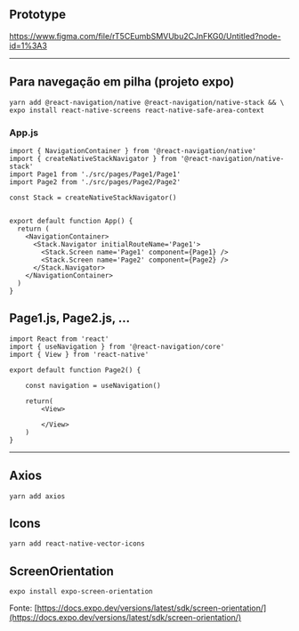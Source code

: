 ## Prototype
https://www.figma.com/file/rT5CEumbSMVUbu2CJnFKG0/Untitled?node-id=1%3A3

---

## Para navegação em pilha (projeto expo)

```
yarn add @react-navigation/native @react-navigation/native-stack && \
expo install react-native-screens react-native-safe-area-context
```

### App.js

```
import { NavigationContainer } from '@react-navigation/native'
import { createNativeStackNavigator } from '@react-navigation/native-stack'
import Page1 from './src/pages/Page1/Page1'
import Page2 from './src/pages/Page2/Page2'

const Stack = createNativeStackNavigator()


export default function App() {
  return (
    <NavigationContainer>
      <Stack.Navigator initialRouteName='Page1'>
        <Stack.Screen name='Page1' component={Page1} />
        <Stack.Screen name='Page2' component={Page2} />
      </Stack.Navigator>
    </NavigationContainer>
  )
}
```

## Page1.js, Page2.js, ...

```
import React from 'react'
import { useNavigation } from '@react-navigation/core'
import { View } from 'react-native'

export default function Page2() {
    
    const navigation = useNavigation()

    return(
        <View>

        </View>
    )
}
```

---

## Axios

```
yarn add axios
```

## Icons

```
yarn add react-native-vector-icons
```

## ScreenOrientation

```
expo install expo-screen-orientation
```

Fonte: [https://docs.expo.dev/versions/latest/sdk/screen-orientation/](https://docs.expo.dev/versions/latest/sdk/screen-orientation/)
